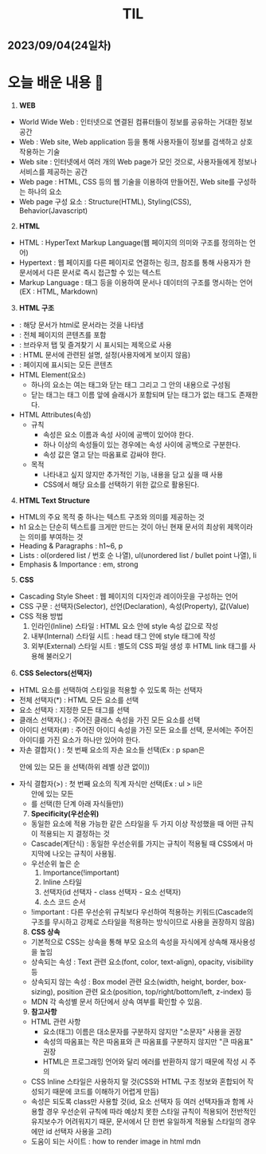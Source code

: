 # <center>TIL<center>
## 2023/09/04(24일차)

# 오늘 배운 내용 :memo:

1. **WEB**
  - World Wide Web : 인터넷으로 연결된 컴퓨터들이 정보를 공유하는 거대한 정보 공간
  - Web : Web site, Web application 등을 통해 사용자들이 정보를 검색하고 상호 작용하는 기술
  - Web site : 인터넷에서 여러 개의 Web page가 모인 것으로, 사용자들에게 정보나 서비스를 제공하는 공간
  - Web page : HTML, CSS 등의 웹 기술을 이용하여 만들어진, Web site를 구성하는 하나의 요소
  - Web page 구성 요소 : Structure(HTML), Styling(CSS), Behavior(Javascript)

2. **HTML**
  - HTML : HyperText Markup Language(웹 페이지의 의미와 구조를 정의하는 언어)
  - Hypertext : 웹 페이지를 다른 페이지로 연결하는 링크, 참조를 통해 사용자가 한 문서에서 다른 문서로 즉시 접근할 수 있는 텍스트
  - Markup Language : 태그 등을 이용하여 문서나 데이터의 구조를 명시하는 언어(EX : HTML, Markdown)

3. **HTML 구조**
  - <!DOCTYPE html> : 해당 문서가 html로 문서라는 것을 나타냄
  - <html></html> : 전체 페이지의 콘텐츠를 포함
  - <title></title> : 브라우저 탭 및 즐겨찾기 시 표시되는 제목으로 사용
  - <head></head> : HTML 문서에 관련된 설명, 설정(사용자에게 보이지 않음)
  - <body></body> : 페이지에 표시되는 모든 콘텐츠
  - HTML Element(요소)
    - 하나의 요소는 여는 태그와 닫는 태그 그리고 그 안의 내용으로 구성됨
    - 닫는 태그는 태그 이름 앞에 슬래시가 포함되며 닫는 태그가 없는 태그도 존재한다.
  - HTML Attributes(속성)
    - 규칙
      - 속성은 요소 이름과 속성 사이에 공백이 있어야 한다.
      - 하나 이상의 속성들이 있는 경우에는 속성 사이에 공백으로 구분한다.
      - 속성 값은 열고 닫는 따옴표로 감싸야 한다.
    - 목적
      - 나타내고 싶지 않지만 추가적인 기능, 내용을 담고 싶을 때 사용
      - CSS에서 해당 요소를 선택하기 위한 값으로 활용된다.

4. **HTML Text Structure**
  - HTML의 주요 목적 중 하나는 텍스트 구조와 의미를 제공하는 것
  - h1 요소는 단순히 텍스트를 크게만 만드는 것이 아닌 현재 문서의 최상위 제목이라는 의미를 부여하는 것
  - Heading & Paragraphs : h1~6, p
  - Lists : ol(ordered list / 번호 순 나열), ul(unordered list / bullet point 나열), li
  - Emphasis & Importance : em, strong

5. **CSS**
  - Cascading Style Sheet : 웹 페이지의 디자인과 레이아웃을 구성하는 언어
  - CSS 구문 : 선택자(Selector), 선언(Declaration), 속성(Property), 값(Value)
  - CSS 적용 방법
    1. 인라인(Inline) 스타일 : HTML 요소 안에 style 속성 값으로 작성
    2. 내부(Internal) 스타일 시트 : head 태그 안에 style 태그에 작성
    3. 외부(External) 스타일 시트 : 별도의 CSS 파일 생성 후 HTML link 태그를 사용해 불러오기

6. **CSS Selectors(선택자)**
  - HTML 요소를 선택하여 스타일을 적용할 수 있도록 하는 선택자
  - 전체 선택자(*) : HTML 모든 요소를 선택
  - 요소 선택자 : 지정한 모든 태그를 선택
  - 클래스 선택자(.) : 주어진 클래스 속성을 가진 모든 요소를 선택
  - 아이디 선택자(#) : 주어진 아이디 속성을 가진 모든 요소를 선택, 문서에는 주어진 아이디를 가진 요소가 하나만 있어야 한다.
  - 자손 결합자( ) : 첫 번째 요소의 자손 요소들 선택(Ex : p span은 <p> 안에 있는 모든 <span>을 선택(하위 레벨 상관 없이))
  - 자식 결합자(>) : 첫 번째 요소의 직계 자식만 선택(Ex : ul > li은 <ul> 안에 있는 모든 <li>를 선택(한 단계 아래 자식들만))

7. **Specificity(우선순위)**
  - 동일한 요소에 적용 가능한 같은 스타일을 두 가지 이상 작성했을 때 어떤 규칙이 적용되는 지 결정하는 것
  - Cascade(계단식) : 동일한 우선순위를 가지는 규칙이 적용될 때 CSS에서 마지막에 나오는 규칙이 사용됨.
  - 우선순위 높은 순
    1. Importance(!important)
    2. Inline 스타일
    3. 선택자(id 선택자 - class 선택자 - 요소 선택자)
    4. 소스 코드 순서
  - !important : 다른 우선순위 규칙보다 우선하여 적용하는 키워드(Cascade의 구조를 무시하고 강제로 스타일을 적용하는 방식이므로 사용을 권장하지 않음)

8. **CSS 상속**
  - 기본적으로 CSS는 상속을 통해 부모 요소의 속성을 자식에게 상속해 재사용성을 높임
  - 상속되는 속성 : Text 관련 요소(font, color, text-align), opacity, visibility 등
  - 상속되지 않는 속성 : Box model 관련 요소(width, height, border, box-sizing), position 관련 요소(position, top/right/bottom/left, z-index) 등
  - MDN 각 속성별 문서 하단에서 상속 여부를 확인할 수 있음.

9. **참고사항**
  - HTML 관련 사항
    - 요소(태그) 이름은 대소문자를 구분하지 않지만 "소문자" 사용을 권장
    - 속성의 따옴표는 작은 따옴표와 큰 따옴표를 구분하지 않지만 "큰 따옴표" 권장
    - HTML은 프로그래밍 언어와 달리 에러를 반환하지 않기 때문에 작성 시 주의
  - CSS Inline 스타일은 사용하지 말 것(CSS와 HTML 구조 정보와 혼합되어 작성되기 때문에 코드를 이해하기 어렵게 만듬)
  - 속성은 되도록 class만 사용할 것(id, 요소 선택자 등 여러 선택자들과 함께 사용할 경우 우선순위 규칙에 따라 예상치 못한 스타일 규칙이 적용되어 전반적인 유지보수가 어려워지기 때문, 문서에서 단 한번 유일하게 적용될 스타일의 경우에만 id 선택자 사용을 고려)
  - 도움이 되는 사이트 : how to render image in html mdn